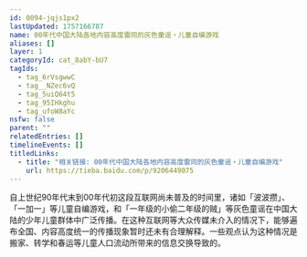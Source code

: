 ```yaml
---
id: 0094-jqjs1px2
lastUpdated: 1757166787
name: 00年代中国大陆各地内容高度雷同的灰色童谣・儿童自编游戏
aliases: []
layer: 1
categoryId: cat_8abY-bU7
tagIds:
  - tag_6rVsgwwC
  - tag__NZec6vQ
  - tag_5uiQ64t5
  - tag_95IHkghu
  - tag_ufoW8aYc
nsfw: false
parent: ""
relatedEntries: []
timelineEvents: []
titledLinks:
  - title: "相关链接: 00年代中国大陆各地内容高度雷同的灰色童谣・儿童自编游戏"
    url: https://tieba.baidu.com/p/9206449075
---
```


自上世纪90年代末到00年代初这段互联网尚未普及的时间里，诸如「波波攒」、「一加一」等儿童自编游戏，和「一年级的小偷二年级的贼」等灰色童谣在中国大陆的少年儿童群体中广泛传播。在这种互联网等大众传媒未介入的情况下，能够遍布全国、内容高度统一的传播现象暂时还未有合理解释。一些观点认为这种情况是搬家、转学和春运等儿童人口流动所带来的信息交换导致的。